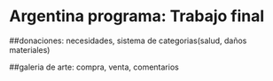 # Argentina programa: Trabajo final


##donaciones: necesidades, sistema de categorias(salud, daños materiales)

##galeria de arte: compra, venta, comentarios
